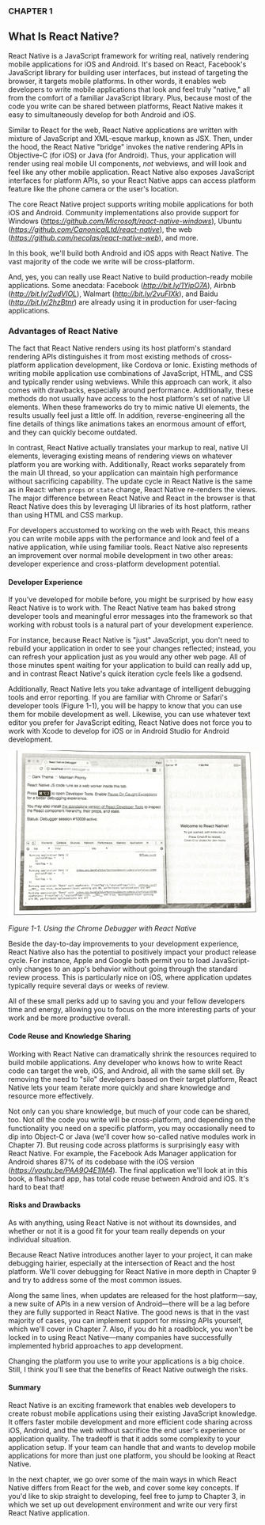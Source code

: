 ### CHAPTER 1 

## What Is React Native?

React Native is a JavaScript framework for writing real, natively rendering mobile applications for iOS and Android. It's based on React, Facebook's JavaScript library for building user interfaces, but instead of targeting the browser, it targets mobile platforms. In other words, it enables web developers to write mobile applications that look and feel truly "native," all from the comfort of a familiar JavaScript library. Plus, because most of the code you write can be shared between platforms, React Native makes it easy to simultaneously develop for both Android and iOS.

Similar to React for the web, React Native applications are written with mixture of JavaScript and XML-esque markup, known as JSX. Then, under the hood, the React Native "bridge" invokes the native rendering APIs in Objective-C (for iOS) or Java (for Android). Thus, your application will render using real mobile UI components, *not* webviews, and will look and feel like any other mobile application. React Native also exposes JavaScript interfaces for platform APIs, so your React Native apps can access platform feature like the phone camera or the user's location.

The core React Native project supports writing mobile applications for both iOS and Android. Community implementations also provide support for Windows (*https://github.com/Microsoft/react-native-windows*), Ubuntu (*https://github.com/CanonicalLtd/react-native*), the web (*https://github.com/necolas/react-native-web*), and more. 

In this book, we'll build both Android and iOS apps with React Native. The vast majority of the code we write will be cross-platform.

And, yes, you can really use React Native to build production-ready mobile applications. Some anecdata: Facebook (*http://bit.ly/1YipO7A*), Airbnb (*http://bit.ly/2udVlOL*), Walmart (*http://bit.ly/2vuFlXk*), and Baidu (*http://bit.ly/2hzBtnr*) are already using it in production for user-facing applications. 

### Advantages of React Native

The fact that React Native renders using its host platform's  standard rendering APIs distinguishes it from most existing methods of cross-platform application development, like Cordova or Ionic. Existing methods of writing mobile application use combinations of JavaScript, HTML, and CSS and typically render using webviews. While this approach can work, it also comes with drawbacks, especially around performance. Additionally, these methods do not usually have access to the host platform's set of native UI elements. When these frameworks do try to mimic native UI elements, the results usually feel just a little off. In addition, reverse-engineering all the fine details of things like animations takes an enormous amount of effort, and they can quickly become outdated. 

In contrast, React Native actually translates your markup to real, native UI elements, leveraging existing means of rendering views on whatever platform you are working with. Additionally, React works separately from the main UI thread, so your application can maintain high performance without sacrificing capability. The update cycle in React Native is the same as in React: when `props` or `state` change, React Native re-renders the views. The major difference between React Native and React in the browser is that React Native does this by leveraging UI libraries of its host platform, rather than using HTML and CSS markup. 

For developers accustomed to working on the web with React, this means you can write mobile apps with the performance and look and feel of a native application, while using familiar tools. React Native also represents an improvement over normal mobile development in two other areas: developer experience and cross-platform development potential.

#### Developer Experience

If you've developed for mobile before, you might be surprised by how easy React Native is to work with. The React Native team has baked strong developer tools and meaningful error messages into the framework so that working with robust tools is a natural part of your development experience. 

For instance, because React Native is "just" JavaScript, you don't need to rebuild your application in order to see your changes reflected; instead, you can refresh your application just as you would any other web page. All of those minutes spent waiting for your application to build can really add up, and in contrast React Native's quick iteration cycle feels like a godsend. 

Additionally, React Native lets you take advantage of intelligent debugging tools and error reporting. If you are familiar with Chrome or Safari's developer tools (Figure 1-1), you will be happy to know that you can use them for mobile development as well. Likewise, you can use whatever text editor you prefer for JavaScript editing, React Native does not force you to work with Xcode to develop for iOS or in Android Studio for Android development. 

![figure1to1](./img/1-1.JPG)

*Figure 1-1. Using the Chrome Debugger with React Native*

Beside the day-to-day improvements to your development experience, React Native also has the potential to positively impact your product release cycle. For instance, Apple and Google both permit you to load JavaScript-only changes to an app's behavior without going through the standard review process. This is particularly nice on iOS, where application updates typically require several days or weeks of review.

All of these small perks add up to saving you and your fellow developers time and energy, allowing you to focus on the more interesting parts of your work and be more productive overall. 

#### Code Reuse and Knowledge Sharing

Working with React Native can dramatically shrink the resources required to build mobile applications. Any developer who knows how to write React code can target the web, iOS, and Android, all with the same skill set. By removing the need to "silo" developers based on their target platform, React Native lets your team iterate more quickly and share knowledge and resource more effectively. 

Not only can you share knowledge, but much of your code can be shared, too. Not *all* the code you write will be cross-platform, and depending on the functionality you need on a specific platform, you may occasionally need to dip into Object-C or Java (we'll cover how so-called native modules work in Chapter 7). But reusing code across platforms is surprisingly easy with React Native. For example, the Facebook Ads Manager application for Android shares 87% of its codebase with the iOS version (*https://youtu.be/PAA9O4E1IM4*). The final application we'll look at in this book, a flashcard app, has total code reuse between Android and iOS. It's hard to beat that!

#### Risks and Drawbacks

As with anything, using React Native is not without its downsides, and whether or not it is a good fit for your team really depends on your individual situation. 

Because React Native introduces another layer to your project, it can make debugging hairier, especially at the intersection of React and the host platform. We'll cover debugging for React Native in more depth in Chapter 9 and try to address some of the most common issues. 

Along the same lines, when updates are released for the host platform—say, a new suite of APIs in a new version of Android—there will be a lag before they are fully supported in React Native. The good news is that in the vast majority of cases, you can implement support for missing APIs yourself, which we'll cover in Chapter 7. Also, if you do hit a roadblock, you won't be locked in to using React Native—many companies have successfully implemented hybrid approaches to app development. 

Changing the platform you use to write your applications is a big choice. Still, I think you'll see that the benefits of React Native outweigh the risks. 

#### Summary

React Native is an exciting framework that enables web developers to create robust mobile applications using their existing JavaScript knowledge. It offers faster mobile development and more efficient code sharing across iOS, Android, and the web without sacrifice the end user's experience or application quality. The tradeoff is that it adds some complexity to your application setup. If your team can handle that and wants to develop mobile applications for more than just one platform, you should be looking at React Native. 

In the next chapter, we go over some of the main ways in which React Native differs from React for the web, and cover some key concepts. If you'd like to skip straight to developing, feel free to jump to Chapter 3, in which we set up out development environment and write our very first React Native application. 
